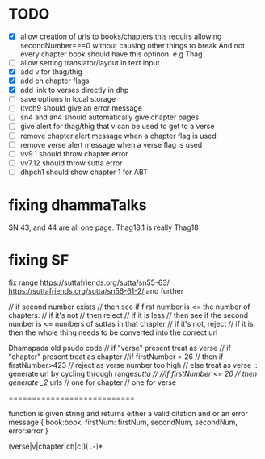 # TODO

- [x] allow creation of urls to books/chapters
      this requirs allowing secondNumber===0 without causing other things to break
      And not every chapter book should have this optinon. e.g Thag
- [ ] allow setting translator/layout in text input
- [x] add v for thag/thig
- [x] add ch chapter flags
- [x] add link to verses directly in dhp
- [ ] save options in local storage
- [ ] itvch9 should give an error message
- [ ] sn4 and an4 should automatically give chapter pages
- [ ] give alert for thag/thig that v can be used to get to a verse
- [ ] remove chapter alert message when a chapter flag is used
- [ ] remove verse alert message when a verse flag is used
- [ ] vv9.1 should throw chapter error
- [ ] vv7.12 should throw sutta error
- [ ] dhpch1 should show chapter 1 for ABT

# fixing dhammaTalks

SN 43, and 44 are all one page.
Thag18.1 is really Thag18

# fixing SF

fix range
https://suttafriends.org/sutta/sn55-63/
https://suttafriends.org/sutta/sn56-61-2/ and further

// if second number exists
// then see if first number is <= the number of chapters.
// if it's not
// then reject
// if it is less
// then see if the second number is <= numbers of suttas in that chapter
// if it's not, reject
// if it is, then the whole thing needs to be converted into the correct url

Dhamapada old psudo code
// if "verse" present treat as verse
// if "chapter" present treat as chapter
//if firstNumber > 26
// then if firstNumber>423
// reject as verse number too high
// else treat as verse :: generate url by cycling through range*sutta
//
//if firstNumber <= 26
// then generate \_2* urls
// one for chapter
// one for verse

===========================

function is given string and returns either a valid citation and or an error message
{
book:book,
firstNum: firstNum,
secondNum, secondNum,
error:error
}

(verse|v|chapter|ch|c|)[ .-]\*
